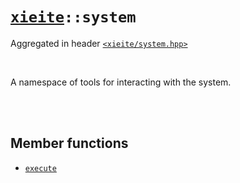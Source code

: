 # [`xieite`](../README.md)`::system`
Aggregated in header [`<xieite/system.hpp>`](../include/xieite/system.hpp)

<br/>

A namespace of tools for interacting with the system.

<br/><br/>

## Member functions
- [`execute`](../docs/system/execute.md)

